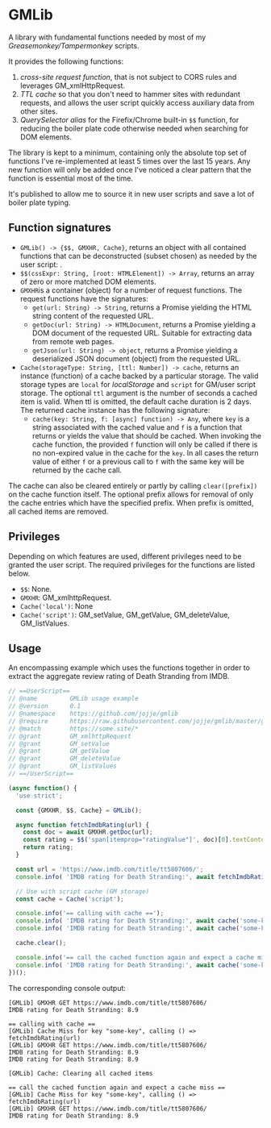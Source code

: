 # GMLib
A library with fundamental functions needed by most of my _Greasemonkey/Tampermonkey_ scripts.

It provides the following functions:
1. *cross-site request function*, that is not subject to CORS rules and leverages GM_xmlHttpRequest.
2. *TTL cache* so that you don't need to hammer sites with redundant requests, and allows the user script quickly access auxiliary data from other sites.
3. *QuerySelector alias* for the Firefix/Chrome built-in `$$` function, for reducing the boiler plate code otherwise needed when searching for DOM elements.

The library is kept to a minimum, containing only the absolute top set of functions I've re-implemented at least 5 times over the last 15 years. Any new function will only be added once I've noticed a clear pattern that the function is essential most of the time.

It's published to allow me to source it in new user scripts and save a lot of boiler plate typing.

## Function signatures

* `GMLib() -> {$$, GMXHR, Cache}`, returns an object with all contained functions that can be deconstructed (subset chosen) as needed by the user script: .
* `$$(cssExpr: String, [root: HTMLElement]) -> Array`, returns an array of zero or more matched DOM elements.
* `GMXHR`is a container (object) for a number of request functions. The request functions have the signatures:
  * `get(url: String) -> String`, returns a Promise yielding the HTML string content of the requested URL.
  * `getDoc(url: String) -> HTMLDocument`, returns a Promise yielding a DOM document of the requested URL. Suitable for extracting data from remote web pages.
  * `getJson(url: String) -> object`, returns a Promise yielding a deserialized JSON document (object) from the requested URL.
* `Cache(storageType: String, [ttl: Number]) -> cache`, returns an instance (function) of a cache backed by a particular storage. The valid storage types are `local` for _localStorage_ and `script` for GM/user script storage. The optional `ttl` argument is the number of seconds a cached item is valid. When ttl is omitted, the default cache duration is 2 days. The returned cache instance has the following signature:
  * `cache(key: String, f: [async] function) -> Any`, where `key` is a string associated with the cached value and `f` is a function that returns or yields the value that should be cached. When invoking the cache function, the provided `f` function will only be called if there is no non-expired value in the cache for the `key`. In all cases the return value of either `f` or a previous call to `f` with the same key will be returned by the cache call.

The cache can also be cleared entirely or partly by calling `clear([prefix])` on the cache function itself. The optional prefix allows for removal of only the cache entries which have the specified prefix. When prefix is omitted, all cached items are removed.

## Privileges
Depending on which features are used, different privileges need to be granted the user script.
The required privileges for the functions are listed below.

* `$$`: None.
* `GMXHR`: GM_xmlhttpRequest.
* `Cache('local')`: None
* `Cache('script')`: GM_setValue, GM_getValue, GM_deleteValue, GM_listValues.

## Usage

An encompassing example which uses the functions together in order to extract the aggregate review rating of Death Stranding from IMDB.
```javascript
// ==UserScript==
// @name         GMLib usage example
// @version      0.1
// @namespace    https://github.com/jojje/gmlib
// @require      https://raw.githubusercontent.com/jojje/gmlib/master/gmlib.js
// @match        https://some.site/*
// @grant        GM_xmlhttpRequest
// @grant        GM_setValue
// @grant        GM_getValue
// @grant        GM_deleteValue
// @grant        GM_listValues
// ==/UserScript==

(async function() {
  'use strict';

  const {GMXHR, $$, Cache} = GMLib();

  async function fetchImdbRating(url) {
    const doc = await GMXHR.getDoc(url);
    const rating = $$('span[itemprop="ratingValue"]', doc)[0].textContent;
    return rating;
  }

  const url = 'https://www.imdb.com/title/tt5807606/';
  console.info( 'IMDB rating for Death Stranding:', await fetchImdbRating(url) );

  // Use with script cache (GM storage)
  const cache = Cache('script');

  console.info('== calling with cache ==');
  console.info( 'IMDB rating for Death Stranding:', await cache('some-key', () => fetchImdbRating(url)) );
  console.info( 'IMDB rating for Death Stranding:', await cache('some-key', () => fetchImdbRating(url)) );

  cache.clear();

  console.info('== call the cached function again and expect a cache miss ==');
  console.info( 'IMDB rating for Death Stranding:', await cache('some-key', () => fetchImdbRating(url)) );
})();
```

The corresponding console output:
```
[GMLib] GMXHR GET https://www.imdb.com/title/tt5807606/
IMDB rating for Death Stranding: 8.9

== calling with cache ==
[GMLib] Cache Miss for key "some-key", calling () => fetchImdbRating(url)
[GMLib] GMXHR GET https://www.imdb.com/title/tt5807606/
IMDB rating for Death Stranding: 8.9
IMDB rating for Death Stranding: 8.9

[GMLib] Cache: Clearing all cached items

== call the cached function again and expect a cache miss ==
[GMLib] Cache Miss for key "some-key", calling () => fetchImdbRating(url)
[GMLib] GMXHR GET https://www.imdb.com/title/tt5807606/
IMDB rating for Death Stranding: 8.9
```